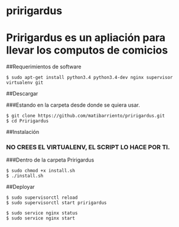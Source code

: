 # pririgardus
Pririgardus es un apliación para llevar los computos de comicios
===

##Requerimientos de software
```
$ sudo apt-get install python3.4 python3.4-dev nginx supervisor virtualenv git 
```

##Descargar

###Estando en la carpeta desde donde se quiera usar.
```
$ git clone https://github.com/matibarriento/pririgardus.git
$ cd Pririgardus
```

##Instalación

### NO CREES EL VIRTUALENV, EL SCRIPT LO HACE POR TI.

###Dentro de la carpeta Pririgardus
```
$ sudo chmod +x install.sh
$ ./install.sh
```
##Deployar
```
$ sudo supervisorctl reload 
$ sudo supervisorctl start pririgardus

$ sudo service nginx status
$ sudo service nginx start
```


